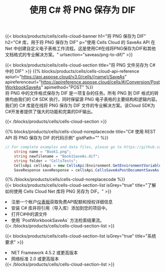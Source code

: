 ﻿---
title: 使用 C# 将 PNG 保存为 DIF
description: 利用Aspose.Cells Cloud SDK for C#将PNG格式文件保存为DIF格式文件。
kwords: Excel, Save PNG as DIF, REST, C#
howto: How to save PNG as DIF using Aspose.Cells Cloud C# library.
---
{{< blocks/products/cells/cells-cloud-banner h1="将 PNG 保存为 DIF" h2="C# 库，用于将 PNG 保存为 DIF" p="使用 Cells Cloud 的 SaveAs API 在 Net 中创建自定义电子表格工作流程。这是使用C#在线将PNG保存为DIF和其他文档格式的专业解决方案。" urlsection="saveas/png-to-dif/" >}}

{{< blocks/products/cells/cells-cloud-section title="将 PNG 文件另存为 C# 中的 DIF" >}}
{{% blocks/products/cells/cells-cloud-api-reference apiurl="https://api.aspose.cloud/v3.0/cells/{name}/SaveAs" apireferenceurl="https://apireference.aspose.cloud/cells/#/Conversion/PostWorkbookSaveAs" apimethod="POST" %}}
<br/>
将 PNG 中的文件格式保存为 DIF 是一项复杂的任务。所有 PNG 到 DIF 格式的转换均由我们的 C# SDK 执行，同时保留源 PNG 电子表格的主要结构和逻辑内容。我们的 C# 库是在线将 PNG 保存为 DIF 文件的专业解决方案。该Cloud SDK为C#开发者提供了强大的功能和完美的DIF输出。

{{< /blocks/products/cells/cells-cloud-section >}}

{{% blocks/products/cells/cells-cloud-noreplacecode title="C# 使用 REST API 将 PNG 保存为 DIF 的代码示例" gistPath="" %}}
  
```cs
// For complete examples and data files, please go to https://github.com/aspose-cells-cloud/aspose-cells-cloud-dotnet/
    string name = "Book1.png";
    string newfilename = "Book1SaveAs.dif";
    string folder = "CellsTests";
    CellsApi cellsApi = new CellsApi(Environment.GetEnvironmentVariable("ProductClientId"), Environment.GetEnvironmentVariable("ProductClientSecret"));
    SaveResponse saveResponse = cellsApi.CellsSaveAsPostDocumentSaveAs(name, null, newfilename, null,null,folder);
```
  
{{% /blocks/products/cells/cells-cloud-noreplacecode %}}
<br/>
{{< blocks/products/cells/cells-cloud-section-list isGrey="true" title="了解如何使用 Cells Cloud Net 库将 PNG 另存为 DIF。" >}}
<li>注册一个帐户<a href="https://dashboard.aspose.cloud/">仪表板</a>获取免费API配额和授权详细信息</li>
<li>安装 C# 库并将引用（导入库）添加到您的项目中。</li>
<li>打开C#中的源文件</li>
<li>使用 `PostWorkbookSaveAs` 方法检索结果流。</li>
{{< /blocks/products/cells/cells-cloud-section-list >}}

{{< blocks/products/cells/cells-cloud-section-list isGrey="true" title="系统要求" >}}
<li>NET Framework 4.5.2 或更高版本</li>
<li>网络标准 2.0 或更高版本</li>
{{< /blocks/products/cells/cells-cloud-section-list >}}
